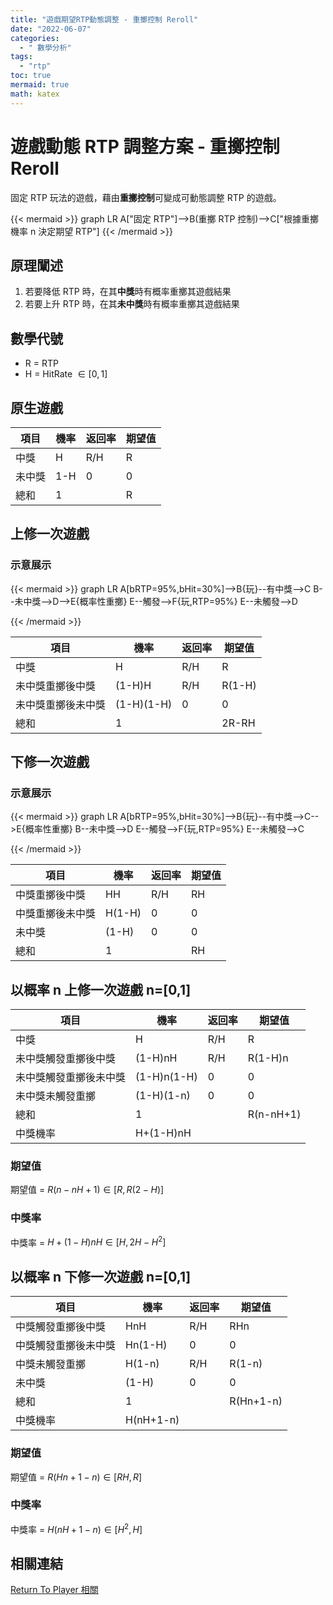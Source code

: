 ```yaml
---
title: "遊戲期望RTP動態調整 - 重擲控制 Reroll"
date: "2022-06-07"
categories:
  - " 數學分析"
tags:
  - "rtp"
toc: true
mermaid: true
math: katex
---
```


# 遊戲動態 RTP 調整方案 - 重擲控制 Reroll

固定 RTP 玩法的遊戲，藉由**重擲控制**可變成可動態調整 RTP 的遊戲。

{{< mermaid >}}
graph LR
A["固定 RTP"]-->B(重擲 RTP 控制)-->C["根據重擲機率 n 決定期望 RTP"]
{{< /mermaid >}}

## 原理闡述

1. 若要降低 RTP 時，在其**中獎**時有概率重擲其遊戲結果
2. 若要上升 RTP 時，在其**未中獎**時有概率重擲其遊戲結果

<!--more-->

## 數學代號

- R = RTP
- H = HitRate $\in [0,1]$

## 原生遊戲

| 項目   | 機率 | 返回率 | 期望值 |
| ------ | ---- | ------ | ------ |
| 中獎   | H    | R/H    | R      |
| 未中獎 | 1-H  | 0      | 0      |
| 總和   | 1    |        | R      |

## 上修一次遊戲

### 示意展示

{{< mermaid >}}
graph LR
A[bRTP=95%,bHit=30%]-->B{玩}--有中獎-->C
B--未中獎-->D-->E{概率性重擲}
E--觸發-->F{玩,RTP=95%}
E--未觸發-->D

{{< /mermaid >}}

| 項目               | 機率       | 返回率 | 期望值 |
| ------------------ | ---------- | ------ | ------ |
| 中獎               | H          | R/H    | R      |
| 未中獎重擲後中獎   | (1-H)H     | R/H    | R(1-H) |
| 未中獎重擲後未中獎 | (1-H)(1-H) | 0      | 0      |
| 總和               | 1          |        | 2R-RH  |

## 下修一次遊戲

### 示意展示

{{< mermaid >}}
graph LR
A[bRTP=95%,bHit=30%]-->B{玩}--有中獎-->C-->E{概率性重擲}
B--未中獎-->D
E--觸發-->F{玩,RTP=95%}
E--未觸發-->C

{{< /mermaid >}}

| 項目             | 機率   | 返回率 | 期望值 |
| ---------------- | ------ | ------ | ------ |
| 中獎重擲後中獎   | HH     | R/H    | RH     |
| 中獎重擲後未中獎 | H(1-H) | 0      | 0      |
| 未中獎           | (1-H)  | 0      | 0      |
| 總和             | 1      |        | RH     |

## 以概率 n 上修一次遊戲 n=[0,1]

| 項目                   | 機率        | 返回率 | 期望值    |
| ---------------------- | ----------- | ------ | --------- |
| 中獎                   | H           | R/H    | R         |
| 未中獎觸發重擲後中獎   | (1-H)nH     | R/H    | R(1-H)n   |
| 未中獎觸發重擲後未中獎 | (1-H)n(1-H) | 0      | 0         |
| 未中獎未觸發重擲       | (1-H)(1-n)  | 0      | 0         |
| 總和                   | 1           |        | R(n-nH+1) |
| 中獎機率               | H+(1-H)nH   |

### 期望值

期望值 = $R(n - nH + 1) \in [R,R(2-H)]$

### 中獎率

中獎率 = $H+(1-H)nH \in [H,2H-H^2]$

## 以概率 n 下修一次遊戲 n=[0,1]

| 項目                 | 機率      | 返回率 | 期望值    |
| -------------------- | --------- | ------ | --------- |
| 中獎觸發重擲後中獎   | HnH       | R/H    | RHn       |
| 中獎觸發重擲後未中獎 | Hn(1-H)   | 0      | 0         |
| 中獎未觸發重擲       | H(1-n)    | R/H    | R(1-n)    |
| 未中獎               | (1-H)     | 0      | 0         |
| 總和                 | 1         |        | R(Hn+1-n) |
| 中獎機率             | H(nH+1-n) |

### 期望值

期望值 = $R(Hn+1-n) \in [RH,R]$

### 中獎率

中獎率 = $H(nH+1-n) \in [H^2,H]$

## 相關連結

[Return To Player 相關](/tags/rtp/)
